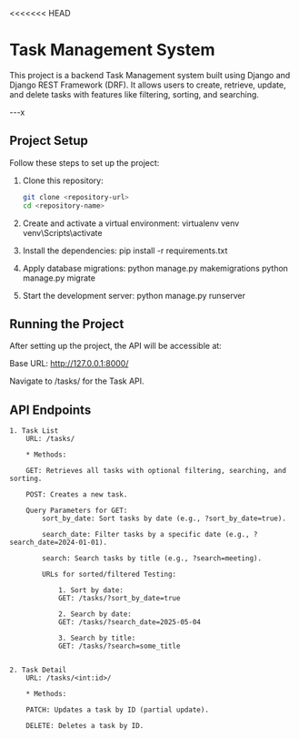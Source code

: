 <<<<<<< HEAD
# Task Management System

This project is a backend Task Management system built using Django and Django REST Framework (DRF). It allows users to create, retrieve, update, and delete tasks with features like filtering, sorting, and searching.

---x

## Project Setup

Follow these steps to set up the project:

1. Clone this repository:
   ```bash
   git clone <repository-url>   
   cd <repository-name>

2. Create and activate a virtual environment:
    virtualenv venv
    venv\Scripts\activate

3. Install the dependencies:
    pip install -r requirements.txt

4. Apply database migrations:
    python manage.py makemigrations
    python manage.py migrate

5. Start the development server:
    python manage.py runserver

## Running the Project
After setting up the project, the API will be accessible at:

Base URL: http://127.0.0.1:8000/

Navigate to /tasks/ for the Task API.

## API Endpoints
    1. Task List
        URL: /tasks/

        * Methods:

        GET: Retrieves all tasks with optional filtering, searching, and sorting.

        POST: Creates a new task.

        Query Parameters for GET:
            sort_by_date: Sort tasks by date (e.g., ?sort_by_date=true).

            search_date: Filter tasks by a specific date (e.g., ?search_date=2024-01-01).

            search: Search tasks by title (e.g., ?search=meeting).

            URLs for sorted/filtered Testing:

                1. Sort by date:
                GET: /tasks/?sort_by_date=true

                2. Search by date:
                GET: /tasks/?search_date=2025-05-04

                3. Search by title:
                GET: /tasks/?search=some_title


    2. Task Detail
        URL: /tasks/<int:id>/

        * Methods:

        PATCH: Updates a task by ID (partial update).

        DELETE: Deletes a task by ID.
